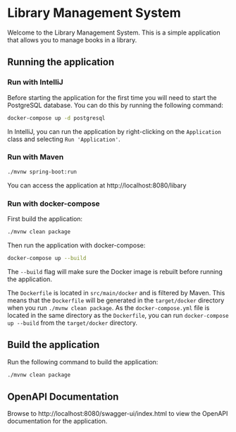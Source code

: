 # Library Management System

Welcome to the Library Management System. This is a simple application that allows you to manage books in a library.

## Running the application

### Run with IntelliJ

Before starting the application for the first time you will need to start the PostgreSQL database. You can do this by
running the following command:

```bash
docker-compose up -d postgresql
```

In IntelliJ, you can run the application by right-clicking on the `Application` class and selecting `Run 'Application'`.

### Run with Maven

```bash
./mvnw spring-boot:run
```

You can access the application at http://localhost:8080/libary

### Run with docker-compose

First build the application:

```bash
./mvnw clean package
```

Then run the application with docker-compose:

```bash
docker-compose up --build 
```

The `--build` flag will make sure the Docker image is rebuilt before running the application.

The `Dockerfile` is located in `src/main/docker` and is filtered by Maven. This means that the `Dockerfile` will be
generated in the `target/docker` directory when you run `./mvnw clean package`.
As the `docker-compose.yml` file is located in the same directory as the `Dockerfile`, you can
run `docker-compose up --build` from the `target/docker` directory.

## Build the application

Run the following command to build the application:

```bash
./mvnw clean package
```

## OpenAPI Documentation

Browse to http://localhost:8080/swagger-ui/index.html to view the OpenAPI documentation for the application.

